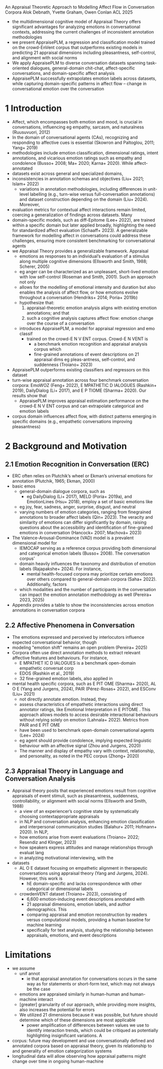 An Appraisal Theoretic Approach to Modelling Affect Flow in Conversation Corpora
Alok Debnath, Yvette Graham, Owen Conlan
ACL 2025

* the multidimensional cognitive model of Appraisal Theory offers
  significant advantages for analyzing emotions in conversational contexts,
  addressing the current challenges of inconsistent annotation methodologies
* we present AppraisePLM,
  a regression and classification model trained on the crowd-EnVent corpus that
  outperforms existing models in predicting 21 appraisal dimensions
  including pleasantness, self-control, and alignment with social norms
* We apply AppraisePLM to diverse conversation datasets spanning
  task-oriented dialogues, general-domain chit-chat,
  affect-specific conversations, and domain-specific affect analysis
* AppraisePLM successfully extrapolates emotion labels across datasets, while
  capturing domain-specific patterns in affect flow – change in conversational
  emotion over the conversation

# 1 Introduction

* Affect, which encompasses both emotion and mood, is crucial in conversations,
  influencing eg empathy, sarcasm, and naturalness (Ruusuvuori, 2012)
* In the domain of conversational agents (CAs), recognizing and responding to
  affective cues is essential (Skowron and Paltoglou, 2011; Yang+ 2019)
* methodologies include emotion classification, dimensional ratings, intent
  annotations, and vicarious emotion ratings such as empathy and condolence
  (Busso+ 2008; Ma+ 2020; Karna+ 2020). While affect-annotated
* datasets exist across general and specialized domains,
* inconsistencies in annotation schemas and objectives (Liu+ 2021; Islam+ 2022)
  * variations in annotation methodologies, including differences in unit-level
    labelling (e.g., turn-wise versus full-conversation annotations) and
    dataset construction depending on the domain (Liu+ 2024). Moreover,
* evaluation metrics for contextual affect interactions remain limited, coercing
  a generalization of findings across datasets. Many
* domain-specific models, such as diff-Epitome (Lee+ 2022), are trained within
  a specific domain but later applied broadly, highlighting the need for
  standardized affect evaluation (Schaaff+ 2023). A generalizable framework for
  modelling affect in conversations could address these challenges, ensuring
  more consistent benchmarking for conversational agents
* we Appraisal Theory provides a generalizable framework. Appraisal
  * emotions as responses to an individual’s evaluation of a stimulus along
    multiple cognitive dimensions (Ellsworth and Smith, 1988; Scherer, 2005)
  * eg anger can be characterized as an unpleasant, short-lived emotion with low
    self-control (Roseman and Smith, 2001). Such an approach not only
  * allows for the modelling of emotional intensity and duration but also
    enables the analysis of affect flow, or how emotions evolve throughout a
    conversation (Hendriks+ 2014; Poria+ 2019b)
  * hypothesize that:
    1. appraisal-theoretic emotion analysis aligns with existing emotion
       annotations; and that
    2. such a cognitive analysis captures affect flow: emotion change over the
       course of a conversation
  * introduces AppraisePLM, a model for appraisal regression and emo classif
    * trained on the crowd-E N V ENT corpus. Crowd-E N VENT is
      * a benchmark emotion recognition and appraisal analysis corpus which
      * fine-grained annotations of event descriptions on 21 appraisal dims
        eg pleas-antness, self-control, and suddenness (Troiano+ 2023)
* AppraisePLM outperforms existing classifiers and regressors on this dataset
* turn-wise appraisal annotation across four benchmark conversation corpora:
  EmoWOZ (Feng+ 2022), E MPATHETIC D IALOGUES (Rashkin+ 2019), DailyDialog (Li+
  2017), and E P TIOME (Sharma+ 2020). Our results show that
  * AppraisePLM improves appraisal estimation performance on the crowd-E N V ENT
    corpus and can extrapolate categorical and emotion labels
* corpus domain influences affect flow, with distinct patterns emerging in
  specific domains (e.g., empathetic conversations improving pleasantness)

# 2 Background and Motivation

## 2.1 Emotion Recognition in Conversation (ERC)

* ERC often relies on Plutchik’s wheel or Ekman’s universal emotions for
  annotation (Plutchik, 1965; Ekman, 2000)
* basic emos
  * general-domain dialogue corpora, such as
    * eg DailyDialog (Li+ 2017), MELD (Poria+ 2019a), and EmotionLines (Hsu+
      2018), employ a set of basic emotions like
  * eg joy, fear, sadness, anger, surprise, disgust, and neutral
  * varying numbers of emotion categories, ranging from finegrained annotations
    to broader affect labels (Qin+ 2023). The veracity and similarity of
    emotions can differ significantly by domain, raising questions about the
    accessibility and identification of fine-grained emotions in conversation
    (Hancock+ 2007; Machová+ 2023)
* The Valence-Arousal-Dominance (VAD) model is a prevalent dimensional model for
  * IEMOCAP serving as a reference corpus providing both dimensional and
    categorical emotion labels (Busso+ 2008). The conversation corpus’
  * domain heavily influences the taxonomy and distribution of emotion labels
    (Rajapakshe+ 2024). For instance,
    * mental health-focused corpora may prioritize certain emotions over others
      compared to general-domain corpora (Saha+ 2022). Additionally, factors
  * which modalities and the number of participants in the conversation can
    impact the emotion annotation methodology as well (Pereira+ 2023, 2025)
* Appendix provides a table to show the inconsistencies across emotion
  annotations in conversation corpora

## 2.2 Affective Phenomena in Conversation

* The emotions expressed and perceived by interlocutors influence expected
  conversational behavior, though
* modeling "emotion shift" remains an open problem (Pereira+ 2025)
* Corpora often use direct annotation methods to extract relevant affective
  features and behaviours. For instance,
  * E MPATHET IC D IALOGUES is a benchmark open-domain empathetic conversat corp
  * EDOS (Rashkin et al., 2019)
  * 32 fine-grained emotion labels, also applied in
* mental health specific corpora, such as E PIT OME (Sharma+ 2020), AL O E
  (Yang and Jurgens, 2024), PAIR (Pérez-Rosas+ 2022), and ESConv (Liu+ 2021)
  * not directly annotate emotion. Instead, they
  * assess characteristics of empathetic interactions using direct annotator
    ratings, like Emotional Interpretation in E PITOME . This approach allows
    models to access desirable interactional behaviours without relying solely
    on emotion (Lahnala+ 2022). Metrics from PAIR and E PIT OME
  * have been used to benchmark open-domain conversational agents (Lee+ 2024)
  * eg agent should provide condolence, implying expected linguistic behaviour
    with an affective signal (Zhou and Jurgens, 2020)
  * The manner and display of empathy vary with context, relationship, and
    personality, as noted in the PEC corpus (Zhong+ 2020)

## 2.3 Appraisal Theory in Language and Conversation Analysis

* Appraisal theory posits that
  experienced emotions result from cognitive appraisals of event stimuli,
  such as pleasantness, suddenness, controllability, or alignment with social
  norms (Ellsworth and Smith, 1988)
  * a view of an experiencer’s cognitive state by systematically choosing
    contextappropriate appraisals
  * in NLP and conversation analysis, enhancing emotion classification and
    interpersonal communication studies (Balahur+ 2011; Hofmann+ 2020). In NLP,
  * how emotions arise from event evaluations
    (Troiano+ 2022; Resendiz and Klinger, 2023)
  * how speakers express attitudes and manage relationships through evaluat lang
  * in analyzing motivational interviewing, with the
* datasets
  * AL O E dataset focusing on empathetic alignment in therapeutic conversations
    using appraisal theory (Yang and Jurgens, 2024). However, this work is
    * hE domain-specific and lacks correspondence with other categorical or
      dimensional labels
  * crowdenVENT dataset (Troiano+ 2023), consisting of
    * 6,600 emotion-inducing event descriptions annotated with
    * 21 appraisal dimensions, emotion labels, and author demographics. This
    * comparing appraisal and emotion reconstruction by readers versus
      computational models, providing a human baseline for machine learning
    * specifically for text analysis, studying the
      relationship between appraisals, emotions, and event descriptions

# Limitations

* we assume
  * unif annot
    * ie that appraisal annotation for conversations occurs in the same way as
      for statements or short-form text, which may not always be the case
  * emotions are appraised similarly in human-human and human-machine interact
  * [greater] granularity of our approach, while providing more insights, also
    increases the potential for errors
  * We utilized 21 dimensions because it was possible, but
    future should determine which of these dimensions are most applicable
    * power amplification of differences between values
      we use to identify interaction trends, which
      could be critiqued as potentially highlighting insignificant variations. A
* corpus: future may development and use conversationally defined and annotated
  corpora based on appraisal theory, given its relationship to and generality of
  emotion categorization systems
* longitudinal data will allow observing
  how appraisal patterns might change over time in ongoing human-machine
